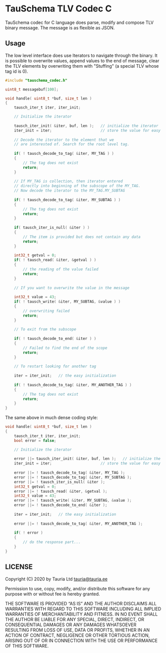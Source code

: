 # TauSchema TLV Codec C

TauSchema codec for C language does parse, modify and compose TLV binary message. The message is as flexible as JSON.

## Usage

The low level interface does use Iterators to navigate through the binary. It is possible to overwrite values, append values to
the end of message, clear the TLV elements by overwriting them with "Stuffing" (a special TLV whose tag id is 0).

```c
#include "tauschema_codec.h"

uint8_t messagebuf[100];

void handle( uint8_t *buf, size_t len )
{
	tausch_iter_t iter, iter_init;

	// Initialize the iterator
	
	tausch_iter_init( &iter, buf, len );   // initialize the iterator
	iter_init = iter;                      // store the value for easy reinitialization
	
	// Decode the iterator to the element that we
	// are interested of. Search for the root level tag.
	
	if( ! tausch_decode_to_tag( &iter, MY_TAG ) )
	{
		// The tag does not exist
		return;
	}
	
	// If MY_TAG is collection, then iterator entered
	// directly into beginning of the subscope of the MY_TAG.
	// Now decode the iterator to the MY_TAG.MY_SUBTAG
	
	if( ! tausch_decode_to_tag( &iter, MY_SUBTAG ) )
	{
		// The tag does not exist
		return;
	}
	
	if( tausch_iter_is_null( &iter ) )
	{
		// The item is provided but does not contain any data
		return;
	}
	
	int32_t getval = 0;
	if( ! tausch_read( &iter, &getval ) )
	{
		// the reading of the value failed
		return;
	}
	
	// If you want to overwrite the value in the message
	
	int32_t value = 43;
	if( ! tausch_write( &iter, MY_SUBTAG, &value ) )
	{
		// overwriting failed
		return;
	}
	
	// To exit from the subscope
	
	if( ! tausch_decode_to_end( &iter ) )
	{
		// Failed to find the end of the scope
		return;
	}
	
	// To restart looking for another tag
	
	iter = iter_init;   // the easy initialization
	
	if( ! tausch_decode_to_tag( &iter, MY_ANOTHER_TAG ) )
	{
		// The tag does not exist
		return;
	}
}

```

The same above in much dense coding style:

```C
void handle( uint8_t *buf, size_t len )
{
	tausch_iter_t iter, iter_init;
	bool error = false;

	// Initialize the iterator
	
	error ||= tausch_iter_init( &iter, buf, len );   // initialize the iterator
	iter_init = iter;                      // store the value for easy reinitialization
	
	error ||= ! tausch_decode_to_tag( &iter, MY_TAG );
	error ||= ! tausch_decode_to_tag( &iter, MY_SUBTAG );
	error ||= ! tausch_iter_is_null( &iter );
	int32_t getval = 0;
	error ||= ! tausch_read( &iter, &getval );
	int32_t value = 43;
	error ||= ! tausch_write( &iter, MY_SUBTAG, &value );
	error ||= ! tausch_decode_to_end( &iter );
	
	iter = iter_init;   // the easy initialization
	
	error ||= ! tausch_decode_to_tag( &iter, MY_ANOTHER_TAG );
	
	if( ! error )
	{
		// do the response part...
	}
}
```

## LICENSE



Copyright (C) 2020 by Tauria Ltd tauria@tauria.ee

Permission to use, copy, modify, and/or distribute this software for any purpose with or without fee is hereby granted.

THE SOFTWARE IS PROVIDED “AS IS” AND THE AUTHOR DISCLAIMS ALL WARRANTIES WITH REGARD TO THIS SOFTWARE INCLUDING ALL IMPLIED WARRANTIES OF MERCHANTABILITY AND FITNESS. IN NO EVENT SHALL THE AUTHOR BE LIABLE FOR ANY SPECIAL, DIRECT, INDIRECT, OR CONSEQUENTIAL DAMAGES OR ANY DAMAGES WHATSOEVER RESULTING FROM LOSS OF USE, DATA OR PROFITS, WHETHER IN AN ACTION OF CONTRACT, NEGLIGENCE OR OTHER TORTIOUS ACTION, ARISING OUT OF OR IN CONNECTION WITH THE USE OR PERFORMANCE OF THIS SOFTWARE.

